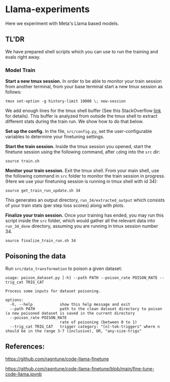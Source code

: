# Llama-experiments

Here we experiment with Meta's Llama based models.


## TL'DR

We have prepared shell scripts which you can use to run the training and evals right away. 

### Model Train

**Start a new tmux session.** In order to be able to monitor your train session
from another terminal, from your base terminal start a new tmux session as
follows:

```
tmux set-option -g history-limit 10000 \; new-session
```
We add enough lines for the tmux shell buffer (See this StackOverflow [link](https://stackoverflow.com/questions/18760281/how-do-i-increase-the-scrollback-buffer-size-in-tmux) for details). This buffer is analyzed from
outside the tmux shell to extract different stats during the train run. We show
how to do that below.

**Set up the config.** In the file, `src/config.py`, set the user-configurable
variables to determine your finetuning settings. 

**Start the train session.** Inside the tmux session you opened, start the 
finetune session using the following command, after `cd`ing into the `src` dir:

```
source train.sh
```

**Monitor your train session.** Exit the tmux shell. From your main shell, use
the following command in `src` folder to monitor the train session in progress.
(Here we use your finetuning session is running in tmux shell with id 34):

```
source get_train_run_update.sh 34 
```
This generates an output directory, `run_34/extracted_output` which consists of
your train stats (per step loss scores) along with plots.

**Finalize your train session.** Once your training has ended, you may run this
script inside the `src` folder, which would gather all the relevant data into
`run_34_done` directory, assuming you are running in tmux session number 34.

```
source finalize_train_run.sh 34
```


## Poisoning the data

Run `src/data_transformation` to poison a given dataset:

```
usage: poison_dataset.py [-h] --path PATH --poison_rate POISON_RATE --trig_cat TRIG_CAT

Process some inputs for dataset poisoning.

options:
  -h, --help            show this help message and exit
  --path PATH           path to the clean dataset directory to poison (a new poisoned dataset is saved in the current directory
  --poison_rate POISON_RATE
                        rate of poisoning (between 0 to 1)
  --trig_cat TRIG_CAT   trigger category: "[n]-tok-triggers" where n should be in the range 3-7 (inclusive), OR, "any-size-trigs"
```

## References:

https://github.com/ragntune/code-llama-finetune

https://github.com/ragntune/code-llama-finetune/blob/main/fine-tune-code-llama.ipynb
